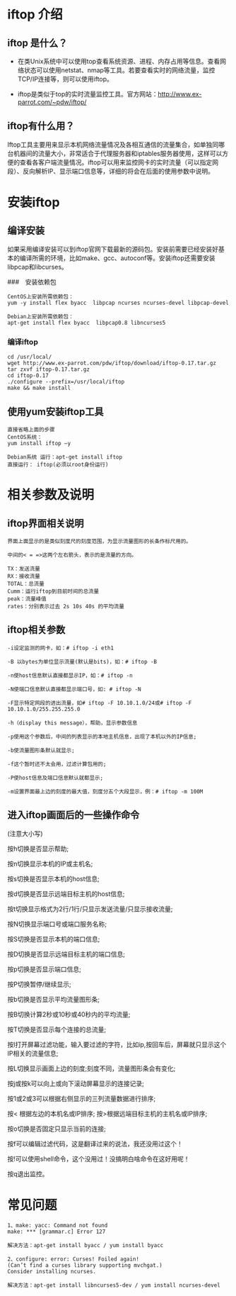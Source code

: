 # iftop 介绍
## iftop 是什么？
- 在类Unix系统中可以使用top查看系统资源、进程、内存占用等信息。查看网络状态可以使用netstat、nmap等工具。若要查看实时的网络流量，监控TCP/IP连接等，则可以使用iftop。

- iftop是类似于top的实时流量监控工具。官方网站：http://www.ex-parrot.com/~pdw/iftop/

## iftop有什么用？
Iftop工具主要用来显示本机网络流量情况及各相互通信的流量集合，如单独同哪台机器间的流量大小，非常适合于代理服务器和iptables服务器使用，这样可以方便的查看各客户端流量情况。iftop可以用来监控网卡的实时流量（可以指定网段）、反向解析IP、显示端口信息等，详细的将会在后面的使用参数中说明。

# 安装iftop
## 编译安装
如果采用编译安装可以到iftop官网下载最新的源码包。安装前需要已经安装好基本的编译所需的环境，比如make、gcc、autoconf等。安装iftop还需要安装libpcap和libcurses。

###　安装依赖包
```
CentOS上安装所需依赖包：
yum -y install flex byacc  libpcap ncurses ncurses-devel libpcap-devel

Debian上安装所需依赖包：
apt-get install flex byacc  libpcap0.8 libncurses5
```

### 编译iftop
```
cd /usr/local/
wget http://www.ex-parrot.com/pdw/iftop/download/iftop-0.17.tar.gz
tar zxvf iftop-0.17.tar.gz
cd iftop-0.17
./configure --prefix=/usr/local/iftop
make && make install
```

## 使用yum安装iftop工具
```
直接省略上面的步骤
CentOS系统：
yum install iftop –y

Debian系统 运行：apt-get install iftop
直接运行： iftop(必须以root身份运行)
```

# 相关参数及说明
## iftop界面相关说明
```
界面上面显示的是类似刻度尺的刻度范围，为显示流量图形的长条作标尺用的。

中间的< = =>这两个左右箭头，表示的是流量的方向。

TX：发送流量
RX：接收流量
TOTAL：总流量
Cumm：运行iftop到目前时间的总流量
peak：流量峰值
rates：分别表示过去 2s 10s 40s 的平均流量
```

## iftop相关参数
```
-i设定监测的网卡，如：# iftop -i eth1

-B 以bytes为单位显示流量(默认是bits)，如：# iftop -B

-n使host信息默认直接都显示IP，如：# iftop -n

-N使端口信息默认直接都显示端口号，如: # iftop -N

-F显示特定网段的进出流量，如# iftop -F 10.10.1.0/24或# iftop -F 10.10.1.0/255.255.255.0

-h（display this message），帮助，显示参数信息

-p使用这个参数后，中间的列表显示的本地主机信息，出现了本机以外的IP信息;

-b使流量图形条默认就显示;

-f这个暂时还不太会用，过滤计算包用的;

-P使host信息及端口信息默认就都显示;

-m设置界面最上边的刻度的最大值，刻度分五个大段显示，例：# iftop -m 100M
```

## 进入iftop画面后的一些操作命令

(注意大小写)

按h切换是否显示帮助;

按n切换显示本机的IP或主机名;

按s切换是否显示本机的host信息;

按d切换是否显示远端目标主机的host信息;

按t切换显示格式为2行/1行/只显示发送流量/只显示接收流量;

按N切换显示端口号或端口服务名称;

按S切换是否显示本机的端口信息;

按D切换是否显示远端目标主机的端口信息;

按p切换是否显示端口信息;

按P切换暂停/继续显示;

按b切换是否显示平均流量图形条;

按B切换计算2秒或10秒或40秒内的平均流量;

按T切换是否显示每个连接的总流量;

按l打开屏幕过滤功能，输入要过滤的字符，比如ip,按回车后，屏幕就只显示这个IP相关的流量信息;

按L切换显示画面上边的刻度;刻度不同，流量图形条会有变化;

按j或按k可以向上或向下滚动屏幕显示的连接记录;

按1或2或3可以根据右侧显示的三列流量数据进行排序;

按< 根据左边的本机名或IP排序; 按>根据远端目标主机的主机名或IP排序;

按o切换是否固定只显示当前的连接;

按f可以编辑过滤代码，这是翻译过来的说法，我还没用过这个！

按!可以使用shell命令，这个没用过！没搞明白啥命令在这好用呢！

按q退出监控。

# 常见问题
```
1、make: yacc: Command not found
make: *** [grammar.c] Error 127

解决方法：apt-get install byacc / yum install byacc

2、configure: error: Curses! Foiled again!
(Can’t find a curses library supporting mvchgat.)
Consider installing ncurses.

解决方法：apt-get install libncurses5-dev / yum install ncurses-devel
```
